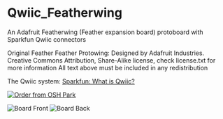 # Qwiic_Featherwing
An Adafruit Featherwing (Feather expansion board) protoboard with Sparkfun Qwiic connectors


Original Feather Feather Protowing:
Designed by Adafruit Industries.
Creative Commons Attribution, Share-Alike license, check license.txt for more information All text above must be included in any redistribution

The Qwiic system: [Sparkfun: What is Qwiic?](https://www.sparkfun.com/qwiic)


<a href="https://oshpark.com/shared_projects/GCelqpc8"><img src="https://oshpark.com/assets/badge-5b7ec47045b78aef6eb9d83b3bac6b1920de805e9a0c227658eac6e19a045b9c.png" alt="Order from OSH Park"></img></a>

![Board Front](https://644db4de3505c40a0444-327723bce298e3ff5813fb42baeefbaa.ssl.cf1.rackcdn.com/86917ea349cb6ec85d53237cc9e51b42.png "Board Front")
![Board Back](https://644db4de3505c40a0444-327723bce298e3ff5813fb42baeefbaa.ssl.cf1.rackcdn.com/6d66b4b44871a9e4e0cf8b264f2a4916.png "Board Back")





